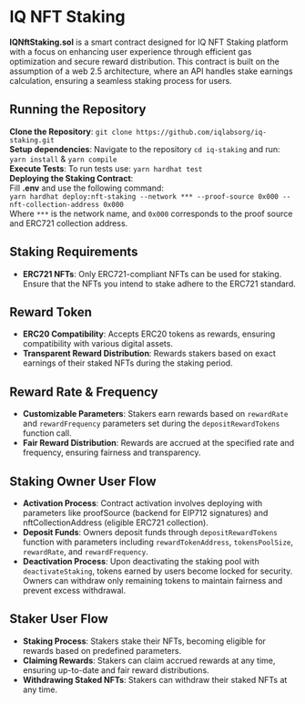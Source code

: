 # IQ NFT Staking

**IQNftStaking.sol** is a smart contract designed for IQ NFT Staking platform with a focus on enhancing user experience through efficient gas optimization and secure reward distribution. This contract is built on the assumption of a web 2.5 architecture, where an API handles stake earnings calculation, ensuring a seamless staking process for users.

## Running the Repository

**Clone the Repository**: `git clone https://github.com/iqlabsorg/iq-staking.git`  
**Setup dependencies**: Navigate to the repository `cd iq-staking` and run: `yarn install` & `yarn compile`  
**Execute Tests**: To run tests use: `yarn hardhat test`  
**Deploying the Staking Contract**:  
Fill **.env** and use the following command:  
`yarn hardhat deploy:nft-staking --network *** --proof-source 0x000 --nft-collection-address 0x000`  
Where `***` is the network name, and `0x000` corresponds to the proof source and ERC721 collection address.

## Staking Requirements

- **ERC721 NFTs**: Only ERC721-compliant NFTs can be used for staking. Ensure that the NFTs you intend to stake adhere to the ERC721 standard.

## Reward Token

- **ERC20 Compatibility**: Accepts ERC20 tokens as rewards, ensuring compatibility with various digital assets.
- **Transparent Reward Distribution**: Rewards stakers based on exact earnings of their staked NFTs during the staking period.

## Reward Rate & Frequency

- **Customizable Parameters**: Stakers earn rewards based on `rewardRate` and `rewardFrequency` parameters set during the `depositRewardTokens` function call.
- **Fair Reward Distribution**: Rewards are accrued at the specified rate and frequency, ensuring fairness and transparency.

## Staking Owner User Flow

- **Activation Process**: Contract activation involves deploying with parameters like proofSource (backend for EIP712 signatures) and nftCollectionAddress (eligible ERC721 collection).
- **Deposit Funds**: Owners deposit funds through `depositRewardTokens` function with parameters including `rewardTokenAddress`, `tokensPoolSize`, `rewardRate`, and `rewardFrequency`.
- **Deactivation Process**: Upon deactivating the staking pool with `deactivateStaking`, tokens earned by users become locked for security. Owners can withdraw only remaining tokens to maintain fairness and prevent excess withdrawal.

## Staker User Flow

- **Staking Process**: Stakers stake their NFTs, becoming eligible for rewards based on predefined parameters.
- **Claiming Rewards**: Stakers can claim accrued rewards at any time, ensuring up-to-date and fair reward distributions.
- **Withdrawing Staked NFTs**: Stakers can withdraw their staked NFTs at any time.
